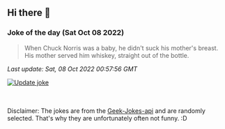## Hi there 👋

### Joke of the day (Sat Oct 08 2022)
<!-- joke -->
>When Chuck Norris was a baby, he didn't suck his mother's breast. His mother served him whiskey, straight out of the bottle.
<!-- /joke -->

*Last update: Sat, 08 Oct 2022 00:57:56 GMT*

[![Update joke](https://github.com/nclskfm/nclskfm/actions/workflows/joke.yml/badge.svg)](https://github.com/nclskfm/nclskfm/actions/workflows/joke.yml)

<br><br>
Disclaimer: The jokes are from the [Geek-Jokes-api](https://github.com/sameerkumar18/geek-joke-api) and are randomly selected. That's why they are unfortunately often not funny. :D
